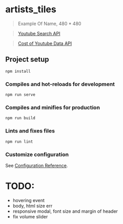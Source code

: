 # artists_tiles

> Example Of Name, 480 \* 480

> [Youtube Search API](https://developers.google.com/youtube/v3/docs/search/list)

> [Cost of Youtube Data API](https://developers.google.com/youtube/v3/getting-started#quota)

## Project setup

```
npm install
```

### Compiles and hot-reloads for development

```
npm run serve
```

### Compiles and minifies for production

```
npm run build
```

### Lints and fixes files

```
npm run lint
```

### Customize configuration

See [Configuration Reference](https://cli.vuejs.org/config/).

# TODO:

- hovering event
- body, html size err
- responsive modal, font size and margin of header
- fix volume slider
